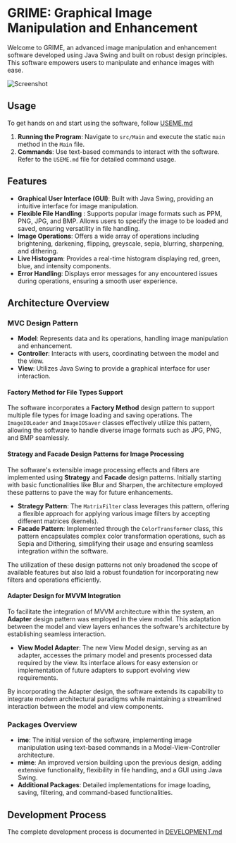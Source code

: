 # GRIME: Graphical Image Manipulation and Enhancement

Welcome to GRIME, an advanced image manipulation and enhancement software developed using Java Swing and built on robust design principles. This software empowers users to manipulate and enhance images with ease.

![Screenshot](https://imgur.com/7Tl73Xc.png)

## Usage

To get hands on and start using the software, follow [USEME.md](USEME.md)

1. **Running the Program**: Navigate to `src/Main` and execute the static `main` method in the `Main` file.
2. **Commands**: Use text-based commands to interact with the software. Refer to the `USEME.md` file for detailed command usage.

## Features

- **Graphical User Interface (GUI)**: Built with Java Swing, providing an intuitive interface for image manipulation.
- **Flexible File Handling** : Supports popular image formats such as PPM, PNG, JPG, and BMP. Allows users to specify the image to be loaded and saved, ensuring versatility in file handling.
- **Image Operations**: Offers a wide array of operations including brightening, darkening, flipping, greyscale, sepia, blurring, sharpening, and dithering.
- **Live Histogram**: Provides a real-time histogram displaying red, green, blue, and intensity components.
- **Error Handling**: Displays error messages for any encountered issues during operations, ensuring a smooth user experience.

## Architecture Overview

### MVC Design Pattern

- **Model**: Represents data and its operations, handling image manipulation and enhancement.
- **Controller**: Interacts with users, coordinating between the model and the view.
- **View**: Utilizes Java Swing to provide a graphical interface for user interaction.

#### Factory Method for File Types Support

The software incorporates a **Factory Method** design pattern to support multiple file types for image loading and saving operations. The `ImageIOLoader` and `ImageIOSaver` classes effectively utilize this pattern, allowing the software to handle diverse image formats such as JPG, PNG, and BMP seamlessly.

#### Strategy and Facade Design Patterns for Image Processing

The software's extensible image processing effects and filters are implemented using **Strategy** and **Facade** design patterns. Initially starting with basic functionalities like Blur and Sharpen, the architecture employed these patterns to pave the way for future enhancements.

- **Strategy Pattern**: The `MatrixFilter` class leverages this pattern, offering a flexible approach for applying various image filters by accepting different matrices (kernels).
- **Facade Pattern**: Implemented through the `ColorTransformer` class, this pattern encapsulates complex color transformation operations, such as Sepia and Dithering, simplifying their usage and ensuring seamless integration within the software.

The utilization of these design patterns not only broadened the scope of available features but also laid a robust foundation for incorporating new filters and operations efficiently.

#### Adapter Design for MVVM Integration

To facilitate the integration of MVVM architecture within the system, an **Adapter** design pattern was employed in the view model. This adaptation between the model and view layers enhances the software's architecture by establishing seamless interaction.

- **View Model Adapter**: The new View Model design, serving as an adapter, accesses the primary model and presents processed data required by the view. Its interface allows for easy extension or implementation of future adapters to support evolving view requirements.

By incorporating the Adapter design, the software extends its capability to integrate modern architectural paradigms while maintaining a streamlined interaction between the model and view components.


### Packages Overview

- **ime**: The initial version of the software, implementing image manipulation using text-based commands in a Model-View-Controller architecture.
- **mime**: An improved version building upon the previous design, adding extensive functionality, flexibility in file handling, and a GUI using Java Swing.
- **Additional Packages**: Detailed implementations for image loading, saving, filtering, and command-based functionalities.

## Development Process

The complete development process is documented in [DEVELOPMENT.md](DEVELOPMENT.md)